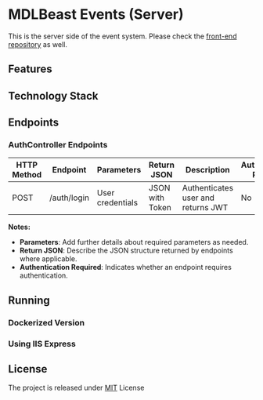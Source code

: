 # MDLBeast Events (Server)

This is the server side of the event system. Please check the [front-end repository](https://github.com/RamiB1234/mdlbeast-events-front) as well.

## Features

## Technology Stack

## Endpoints

### AuthController Endpoints

| HTTP Method | Endpoint   | Parameters       | Return JSON      | Description                         | Authentication Required |
|-------------|------------|------------------|------------------|-------------------------------------|-------------------------|
| POST        | /auth/login| User credentials | JSON with Token  | Authenticates user and returns JWT  | No                      |

**Notes:**
- **Parameters**: Add further details about required parameters as needed.
- **Return JSON**: Describe the JSON structure returned by endpoints where applicable.
- **Authentication Required**: Indicates whether an endpoint requires authentication.


## Running 

### Dockerized Version

### Using IIS Express

## License
The project is released under [MIT](https://github.com/RamiB1234/mdlbeast-events-server/blob/master/LICENSE) License
